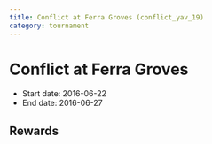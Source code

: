 ```yaml
---
title: Conflict at Ferra Groves (conflict_yav_19)
category: tournament
---
```

# Conflict at Ferra Groves

  * Start date: 2016-06-22
  * End date: 2016-06-27

## Rewards


